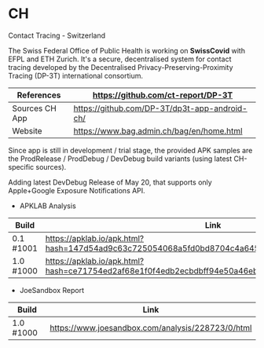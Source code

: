 # CH
Contact Tracing - Switzerland

The Swiss Federal Office of Public Health is working on **SwissCovid** with EFPL and ETH Zurich. It's a secure, decentralised system for contact tracing developed by the Decentralised Privacy-Preserving-Proximity Tracing (DP-3T) international consortium.

References | https://github.com/ct-report/DP-3T
-----------|-----------------------------------
Sources CH App | https://github.com/DP-3T/dp3t-app-android-ch/
Website | https://www.bag.admin.ch/bag/en/home.html

Since app is still in development / trial stage, the provided APK samples are the ProdRelease / ProdDebug / DevDebug build variants (using latest CH-specific sources).

Adding latest DevDebug Release of May 20, that supports only Apple+Google Exposure Notifications API.

- APKLAB Analysis

Build | Link
------|-----
0.1 #1001 | https://apklab.io/apk.html?hash=147d54ad9c63c725054068a5fd0bd8704c4a64574f670b941e38ac4280ec69c7
1.0 #1000 | https://apklab.io/apk.html?hash=ce71754ed2af68e1f0f4edb2ecbdbff94e50a46eb370acf0697b5f5790150342

- JoeSandbox Report

Build | Link
------|-----
1.0 #1000 | https://www.joesandbox.com/analysis/228723/0/html
